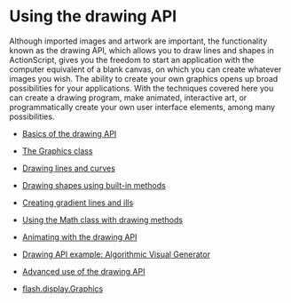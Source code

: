 # Using the drawing API

<div>

Although imported images and artwork are important, the functionality known as
the drawing API, which allows you to draw lines and shapes in ActionScript,
gives you the freedom to start an application with the computer equivalent of a
blank canvas, on which you can create whatever images you wish. The ability to
create your own graphics opens up broad possibilities for your applications.
With the techniques covered here you can create a drawing program, make
animated, interactive art, or programmatically create your own user interface
elements, among many possibilities.

- [Basics of the drawing API](./basics-of-the-drawing-api.md)
- [The Graphics class](./the-graphics-class.md)
- [Drawing lines and curves](./drawing-lines-and-curves.md)
- [Drawing shapes using built-in methods](./drawing-shapes-using-built-in-methods.md)
- [Creating gradient lines and ills](./creating-gradient-lines-and-fills.md)
- [Using the Math class with drawing methods](./using-the-math-class-with-drawing-methods.md)
- [Animating with the drawing API](./animating-with-the-drawing-api.md)
- [Drawing API example: Algorithmic Visual Generator](./drawing-api-example-algorithmic-visual-generator.md)
- [Advanced use of the drawing API](./advanced-use-of-the-drawing-api.md)

- [flash.display.Graphics](https://help.adobe.com/en_US/FlashPlatform/reference/actionscript/3/flash/display/Graphics.html)

</div>
